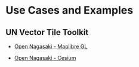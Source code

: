 # Use Cases and Examples

## UN Vector Tile Toolkit

- [Open Nagasaki - Maplibre GL](https://optgeo.github.io/free-nagasaki-maplibre/?tileset=https://d21pj9gigeop84.cloudfront.net/data/point-cloud/lp-2022/22213_kakegawa-shi/tileset.json#17.15/34.673891/138.013955/-15.3/60)

- [Open Nagasaki - Cesium](https://dev.to/hfu/how-to-consume-3d-tiles-pnts-with-cesium-5hn1)
